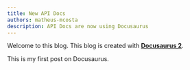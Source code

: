 ```yaml
---
title: New API Docs
authors: matheus-mcosta
description: API Docs are now using Docusaurus
---
```

Welcome to this blog. This blog is created with [**Docusaurus 2**](https://docusaurus.io/).

<!-- truncate -->

This is my first post on Docusaurus.
